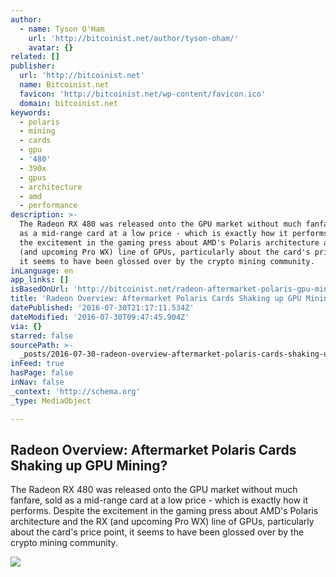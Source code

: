 ```yaml
---
author:
  - name: Tyson O'Ham
    url: 'http://bitcoinist.net/author/tyson-oham/'
    avatar: {}
related: []
publisher:
  url: 'http://bitcoinist.net'
  name: Bitcoinist.net
  favicon: 'http://bitcoinist.net/wp-content/favicon.ico'
  domain: bitcoinist.net
keywords:
  - polaris
  - mining
  - cards
  - gpu
  - '480'
  - 390x
  - gpus
  - architecture
  - amd
  - performance
description: >-
  The Radeon RX 480 was released onto the GPU market without much fanfare, sold
  as a mid-range card at a low price - which is exactly how it performs. Despite
  the excitement in the gaming press about AMD's Polaris architecture and the RX
  (and upcoming Pro WX) line of GPUs, particularly about the card's price point,
  it seems to have been glossed over by the crypto mining community.
inLanguage: en
app_links: []
isBasedOnUrl: 'http://bitcoinist.net/radeon-aftermarket-polaris-gpu-mining/'
title: 'Radeon Overview: Aftermarket Polaris Cards Shaking up GPU Mining?'
datePublished: '2016-07-30T21:17:11.534Z'
dateModified: '2016-07-30T09:47:45.904Z'
via: {}
starred: false
sourcePath: >-
  _posts/2016-07-30-radeon-overview-aftermarket-polaris-cards-shaking-up-gpu-mi.md
inFeed: true
hasPage: false
inNav: false
_context: 'http://schema.org'
_type: MediaObject

---
```

<article style=""><h1>Radeon Overview: Aftermarket Polaris Cards Shaking up GPU Mining?</h1><p>The Radeon RX 480 was released onto the GPU market without much fanfare, sold as a mid-range card at a low price - which is exactly how it performs. Despite the excitement in the gaming press about AMD's Polaris architecture and the RX (and upcoming Pro WX) line of GPUs, particularly about the card's price point, it seems to have been glossed over by the crypto mining community.</p><img src="http://bitcoinist.net/wp-content/uploads/2016/07/Polaris-Vs-Pitcairn-1024x486.png" /></article>